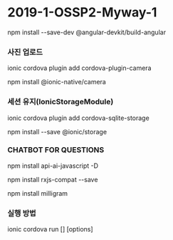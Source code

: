 ﻿2019-1-OSSP2-Myway-1
====================
npm install --save-dev @angular-devkit/build-angular

### 사진 업로드
ionic cordova plugin add cordova-plugin-camera

npm install @ionic-native/camera

### 세션 유지(IonicStorageModule)

ionic cordova plugin add cordova-sqlite-storage

npm install --save @ionic/storage

### CHATBOT FOR QUESTIONS

npm install api-ai-javascript -D

npm install rxjs-compat --save

npm install milligram

### 실행 방법
ionic cordova run [<platform>] [options]